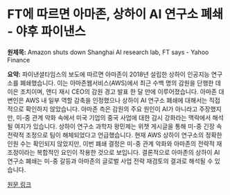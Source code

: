 # FT에 따르면 아마존, 상하이 AI 연구소 폐쇄 - 야후 파이낸스

**원제목:** Amazon shuts down Shanghai AI research lab, FT says - Yahoo Finance

**요약:** 파이낸셜타임스의 보도에 따르면 아마존이 2018년 설립한 상하이 인공지능 연구소를 폐쇄했습니다. 이는 아마존웹서비스(AWS)에서 최근 수백 명의 감원을 단행한 데 이은 조치이며, 앤디 재시 CEO의 감원 경고 발표 한 달 만에 이루어졌습니다. 아마존 대변인은 AWS 내 일부 역할 감축을 인정했으나 상하이 AI 연구소 폐쇄에 대해서는 직접적으로 확인하지 않았습니다.  아마존 측은 감원의 주요 원인이 AI가 아니라고 주장했지만, 미-중 관계 악화 속에서 미국 기업의 중국 사업에 대한 감시 강화라는 맥락에서 해석될 여지가 있습니다. 상하이 연구소 과학자 왕민제는 위챗 게시글을 통해 미-중 긴장 속 전략적 조정으로 팀이 해체되었다고 언급했습니다.  현재 AWS 상하이 연구소의 정확한 인원 수는 확인되지 않았지만, 이번 폐쇄 결정은 미-중 관계 악화와 아마존의 전략적 재조정이라는 복합적인 요인이 작용한 것으로 보입니다.  결론적으로 아마존의 상하이 AI 연구소 폐쇄는 미-중 갈등과 아마존의 글로벌 사업 전략 재검토의 결과로 해석될 수 있습니다.

[원문 링크](https://finance.yahoo.com/news/amazon-shuts-down-shanghai-ai-054948734.html)
